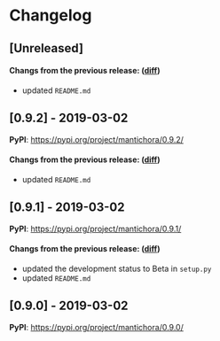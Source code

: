 # Changelog

## [Unreleased]

#### Changs from the previous release: ([diff](https://github.com/alphatwirl/mantichora/compare/v0.9.2...master))
- updated `README.md`

## [0.9.2] - 2019-03-02

**PyPI**: https://pypi.org/project/mantichora/0.9.2/

#### Changs from the previous release: ([diff](https://github.com/alphatwirl/mantichora/compare/v0.9.1...v0.9.2))
- updated `README.md`

## [0.9.1] - 2019-03-02

**PyPI**: https://pypi.org/project/mantichora/0.9.1/

#### Changs from the previous release: ([diff](https://github.com/alphatwirl/mantichora/compare/v0.9.0...v0.9.1))
- updated the development status to Beta in `setup.py`
- updated `README.md`

## [0.9.0] - 2019-03-02

**PyPI**: https://pypi.org/project/mantichora/0.9.0/
